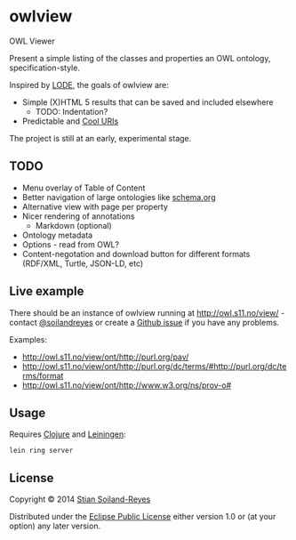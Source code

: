 # owlview

OWL Viewer

Present a simple listing of the classes and properties an OWL ontology, specification-style.

Inspired by [LODE](http://www.essepuntato.it/lode), the goals of owlview are:
 * Simple (X)HTML 5 results that can be saved and included elsewhere
   * TODO: Indentation?
 * Predictable and [Cool URIs](http://www.w3.org/TR/cooluris/)

The project is still at an early, experimental stage.

## TODO

 * Menu overlay of Table of Content
 * Better navigation of large ontologies like [schema.org](http://owl.s11.no/view/ont/http://topbraid.org/schema/schema.ttl)
 * Alternative view with page per property
 * Nicer rendering of annotations
   * Markdown (optional)
 * Ontology metadata
 * Options - read from OWL?
 * Content-negotation and download button for different formats (RDF/XML, Turtle, JSON-LD, etc)
 
## Live example

There should be an instance of owlview running at http://owl.s11.no/view/ - contact [@soilandreyes](http://twitter.com/soilandreyes) or create a 
[Github issue](https://github.com/stain/owlview/issues) if you have any problems.

Examples:
 * http://owl.s11.no/view/ont/http://purl.org/pav/
 * http://owl.s11.no/view/ont/http://purl.org/dc/terms/#http://purl.org/dc/terms/format
 * http://owl.s11.no/view/ont/http://www.w3.org/ns/prov-o#


## Usage

Requires [Clojure](http://clojure.org/) and [Leiningen](http://leiningen.org/): 

    lein ring server

## License

Copyright © 2014 [Stian Soiland-Reyes](http://orcid.org/0000-0001-9842-9718)

Distributed under the [Eclipse Public License](LICENSE) either version 1.0 or (at
your option) any later version.
